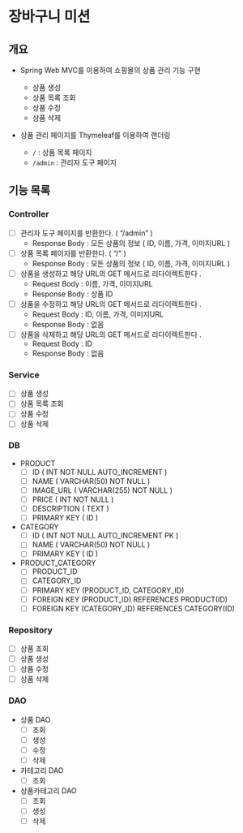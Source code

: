 # 장바구니 미션

## 개요

- Spring Web MVC를 이용하여 쇼핑몰의 상품 관리 기능 구현
    - 상품 생성
    - 상품 목록 조회
    - 상품 수정
    - 상품 삭제

- 상품 관리 페이지를 Thymeleaf를 이용하여 랜더링
    - `/` : 상품 목록 페이지
    - `/admin` : 관리자 도구 페이지


## 기능 목록

### Controller

- [ ]  관리자 도구 페이지를 반환한다. ( “/admin” )
    - Response Body : 모든 상품의 정보 ( ID, 이름, 가격, 이미지URL )
- [ ]  상품 목록 페이지를 반환한다. ( “/” )
    - Response Body : 모든 상품의 정보 ( ID, 이름, 가격, 이미지URL )
- [ ]  상품을 생성하고 해당 URL의 GET 메서드로 리다이렉트한다 .
    - Request Body :  이름, 가격, 이미지URL
    - Response Body  : 상품 ID
- [ ]  상품을 수정하고 해당 URL의 GET 메서드로 리다이렉트한다 .
    - Request Body  : ID, 이름,  가격, 이미지URL
    - Response Body : 없음
- [ ]  상품을 삭제하고 해당 URL의 GET 메서드로 리다이렉트한다 .
    - Request Body  : ID
    - Response Body : 없음

### Service

- [ ]  상품 생성
- [ ]  상품 목록 조회
- [ ]  상품 수정
- [ ]  상품 삭제

### DB

- PRODUCT
    - [ ]  ID  ( INT  NOT NULL AUTO_INCREMENT )
    - [ ]  NAME ( VARCHAR(50) NOT NULL )
    - [ ]  IMAGE_URL ( VARCHAR(255) NOT NULL )
    - [ ]  PRICE ( INT NOT NULL )
    - [ ]  DESCRIPTION ( TEXT )
    - [ ]  PRIMARY KEY ( ID )

- CATEGORY
    - [ ]  ID  ( INT  NOT NULL AUTO_INCREMENT PK )
    - [ ]  NAME ( VARCHAR(50) NOT NULL )
    - [ ]  PRIMARY KEY ( ID )

- PRODUCT_CATEGORY
    - [ ]  PRODUCT_ID
    - [ ]  CATEGORY_ID
    - [ ]  PRIMARY KEY (PRODUCT_ID, CATEGORY_ID)
    - [ ]  FOREIGN KEY (PRODUCT_ID) REFERENCES PRODUCT(ID)
    - [ ]  FOREIGN KEY (CATEGORY_ID) REFERENCES CATEGORY(ID)

### Repository

- [ ]  상품 조회
- [ ]  상품 생성
- [ ]  상품 수정
- [ ]  상품 삭제

### DAO

- 상품 DAO
    - [ ]  조회
    - [ ]  생성
    - [ ]  수정
    - [ ]  삭제
- 카테고리 DAO
    - [ ]  조회
- 상품카테고리 DAO
    - [ ]  조회
    - [ ]  생성
    - [ ]  삭제
